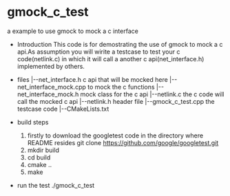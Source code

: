 # gmock_c_test
a example to use gmock to mock a c interface
* Introduction 
  This code is for demostrating the use of gmock to mock a c api.As assumption you will wirite a testcase
 to test your c code(netlink.c) in which it will call a another c api(net_interface.h) implemented by others.
* files 
 |--net_interface.h
    c api that will be mocked here
 |--net_interface_mock.cpp
    to mock the c functions
 |--net_interface_mock.h
    mock class for the c api
 |--netlink.c
    the c code will call the mocked c api
 |--netlink.h
    header file 
 |--gmock_c_test.cpp
    the testcase code 
 |--CMakeLists.txt

* build steps
  1. firstly to download the googletest code in the directory where README resides
    git clone https://github.com/google/googletest.git
  2. mkdir build
  3. cd build
  4. cmake ..
  5. make

* run the test
 ./gmock_c_test
